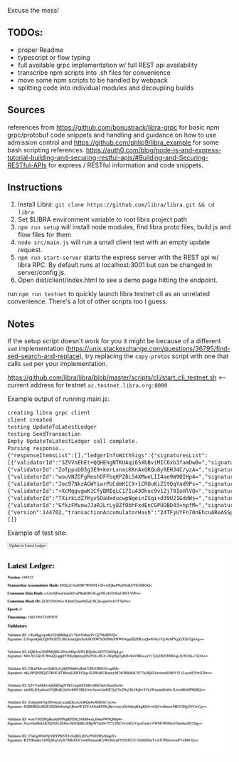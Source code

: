 Excuse the mess!

## TODOs:

-   proper Readme
-   typescript or flow typing
-   full available grpc implementation w/ full REST api availability
-   transcribe npm scripts into .sh files for convenience
-   move some npm scripts to be handled by webpack
-   splitting code into individual modules and decoupling builds

## Sources

references from https://github.com/bonustrack/libra-grpc for basic npm grpc/protobuf code snippets and handling and guidance on how to use admission control and https://github.com/phlip9/libra_example for some bash scripting references. https://auth0.com/blog/node-js-and-express-tutorial-building-and-securing-restful-apis/#Building-and-Securing-RESTful-APIs for express / RESTful information and code snippets.

## Instructions

1. Install Libra: `git clone https://github.com/libra/libra.git && cd libra`
2. Set \$LIBRA environment variable to root libra project path
3. `npm run setup` will install node modules, find libra proto files, build js and flow files for them
4. `node src/main.js` will run a small client test with an empty update request.
5. `npm run start-server` starts the express server with the REST api w/ libra RPC. By default runs at localhost:3001 but can be changed in server/config.js.
6. Open dist/client/index.html to see a demo page hitting the endpoint.

run `npm run testnet` to quickly launch libra testnet cli as an unrelated convenience. There's a lot of other scripts too I guess.

## Notes

If the setup script doesn't work for you it might be because of a different `sed` implementation (https://unix.stackexchange.com/questions/36795/find-sed-search-and-replace), try replacing the `copy-protos` script with one that calls `sed` per your implementation.

https://github.com/libra/libra/blob/master/scripts/cli/start_cli_testnet.sh <-- current address for testnet `ac.testnet.libra.org:8000`

Example output of running main.js:

```
creating libra grpc client
client created
testing UpdateToLatestLedger
testing SendTransaction
Empty UpdateToLatestLedger call complete.
Parsing response..
{"responseItemsList":[],"ledgerInfoWithSigs":{"signaturesList":[{"validatorId":"SZVVnEhEt+QQHEhgNTKUAqi6SXbBviMIC6xb3famDw0=","signature":"hFGQS9LHhsHo8HVYVftll5Qn8hV9FoWpyB6UgCT//dx1ORyd6QP8oRq3ZnxhdK1Ebq1RBLQS4vT5COjPAJkJAA=="},{"validatorId":"ZofppubD3g3E9+kerLxnaiKKnAxGRQu8y9EHJ4C/yzA=","signature":"4ZarwbgOTh1y5DcQ/i6rIzhGJC+Kx0kF52PaTmNNXah5fr4dF8/EZvbHOeIUU4ODZNngZU/QX1UTojNYIGosAg=="},{"validatorId":"wouVNZDFgReuhDFFbqKPZ8L54XMweLII4ae9W9QIHp4=","signature":"52r/rGK+fOR6v2JkBdw/+mpK1ZWWfpWLf5ISVUW7aikDTrrh+Z582HRlYWJoVM1/Ax0eFrQl2L/KMcpZeCDaDw=="},{"validatorId":"Joc97NkzAGWYiwrPUCdmK1CX+1CROuKiZStQqYad9Ps=","signature":"v/qEtmP5eEH4/wW7M8whuCoGWalPEJd0NRplPve7+mV1hkp6AQNtf49d6AJB2dMfLSWojoaB+rmuQ319UOfUBg=="},{"validatorId":"+XcMqgvgwK1CfyBMIqLC17Iu43Ohuc9v12j79IoHlVQ=","signature":"GK5zdmJYYOvugtRYd41yJYeEz87wEEatHG1X50IAY6ByT7rI4QgKkz2JnSxhqID2xWYrUNVbP4eGbnYYrSupAQ=="},{"validatorId":"TXirkLdZ7Kyv5OaHxducwpNqeinISqi+d39U21GddWs=","signature":"apGvCZqfpd8QaKDVQKtHp4PX6Vco7tp0mpNsxQNwYLcUmnW6ZGnKHyV//sTemb+nZw4T43uQVuO6Gg1T1yKVCQ=="},{"validatorId":"GfkzFMvowJJaRJLrLy8ZfObhFxdEnCGPUOBD43+npfM=","signature":"mCMSsNOGffM7RUY2Dqa1oYVONKrh68OZRg0evHl8mLRkYIOl5oM8Gn+Vi8jMAxHW/bhS/0zkQ5Gw2vgF1OoyDw=="}],"ledgerInfo":{"version":144702,"transactionAccumulatorHash":"24TFyUYFn70nEhcuAReASSp2hHqNdBe8rXnT+7T2MA8=","consensusDataHash":"DFZF3UufXoRCzj7/34cPwLJ5Wj00d1OYHnti+Cq3XvI=","consensusBlockId":"SEKSIX+KHbu6YBFCJSm6AAbft3XdaBtOi7/u1+rzuSM=","epochNum":0,"timestampUsecs":1561345784903310}},"validatorChangeEventsList":[]}
```

Example of test site:

![Image of site](demo.png)
